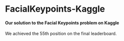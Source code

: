 # FacialKeypoints-Kaggle
#### Our solution to the Facial Keypoints problem on Kaggle
We achieved the 55th position on the final leaderboard. 
